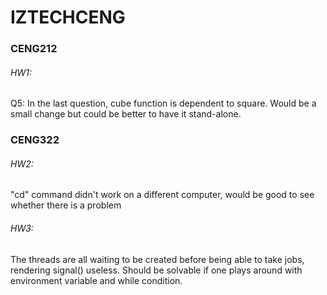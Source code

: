 # IZTECHCENG

### CENG212

###### HW1:

Q5: In the last question, cube function is dependent to square. Would be a small change but could be better to have it stand-alone.

### CENG322

###### HW2: 

"cd" command didn't work on a different computer, would be good to see whether there is a problem

###### HW3:

The threads are all waiting to be created before being able to take jobs, rendering signal() useless. Should be solvable if one plays around with environment variable and while condition.
